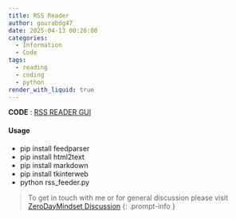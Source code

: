 ```yaml
---
title: RSS Reader
author: gourabdg47
date: 2025-04-13 00:26:00
categories:
  - Information
  - Code
tags:
  - reading
  - coding
  - python
render_with_liquid: true
---
```



  **CODE** : [RSS READER GUI](https://raw.githubusercontent.com/gourabdg47/gourabdg47.github.io/refs/heads/main/assets/code/rss_reader.py)

#### Usage

- pip install feedparser 
- pip install html2text 
- pip install markdown 
- pip install tkinterweb 
- python rss_feeder.py




> To get in touch with me or for general discussion please visit [ZeroDayMindset Discussion](https://github.com/orgs/X3N0-G0D/discussions) 
{: .prompt-info }
